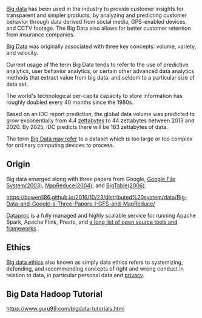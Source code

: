 
[Big data](https://wikipedia.org/wiki/Big_data)  has been used in the industry to provide customer insights for transparent and simpler products, by analyzing and predicting customer behavior through data derived from social media, GPS-enabled devices, and CCTV footage. The Big Data also allows for better customer retention from insurance companies.

[Big Data](https://www.guru99.com/what-is-big-data.html) was originally associated with three key concepts: volume, variety, and velocity. 

Current usage of the term Big Data tends to refer to the use of predictive analytics, user behavior analytics, or certain other advanced data analytics methods that extract value from big data, and seldom to a particular size of data set. 

The world's technological per-capita capacity to store information has roughly doubled every 40 months since the 1980s.

Based on an IDC report prediction, the global data volume was predicted to grow exponentially from 4.4 [zettabytes](https://wikipedia.org/wiki/Byte#Multiple-byte_units) to 44 zettabytes between 2013 and 2020. By 2025, IDC predicts there will be 163 zettabytes of data.

The term [Big Data may refer](https://towardsdatascience.com/how-big-is-big-data-3fb14d5351ba) to a dataset which is too large or too complex for ordinary computing devices to process. 

## Origin

Big data emerged along with three papers from Google, [Google File System(2003)](  http://static.googleusercontent.com/media/research.google.com/en//archive/gfs-sosp2003.pdf ), [MapReduce(2004)](  http://static.googleusercontent.com/media/research.google.com/en//archive/mapreduce-osdi04.pdf ), and [BigTable(2006)](  http://static.googleusercontent.com/media/research.google.com/en//archive/bigtable-osdi06.pdf ).

https://bowenli86.github.io/2016/10/23/distributed%20system/data/Big-Data-and-Google-s-Three-Papers-I-GFS-and-MapReduce/

[Dataproc]( Dataproc  ) is a fully managed and highly scalable service for running Apache Spark, Apache Flink, Presto, and [a long list of  open source tools and frameworks]( https://en.m.wikipedia.org/wiki/List_of_Apache_Software_Foundation_projects 
) .

## Ethics 

[Big data ethics](https://wikipedia.org/wiki/Big_data_ethics) also known as simply data ethics refers to systemizing, defending, and recommending concepts of right and wrong conduct in relation to data, in particular personal data and [privacy](Privacy).

## Big Data Hadoop Tutorial

https://www.guru99.com/bigdata-tutorials.html
